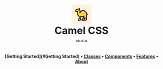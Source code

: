 <div align="center" style="display: flex; justify-content: center; align-items: center;">
  <img class="lo" src='https://raw.githubusercontent.com/camelcss/camelcss/main/logo/logo.png?sanitize=true' style="height: 4rem">
</div>
<div align="center" style="font-size: 2rem"><b>Camel CSS</b></div>

<div align="center"><b><sub><code>v0.0.0</code></sub></b></div>
 
**<div align="center" style="padding-top: 1.25rem">[Getting Started](#Getting Started) • <a href="https://swingmusic.vercel.app/support-us.html" target="_blank">Classes</a> • [Components](https://swingmusic.vercel.app/guide/introduction.html) • [Features](https://swingmusic.vercel.app) • [About](https://www.reddit.com/r/SwingMusicApp)</div>**

##
